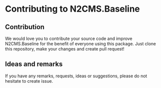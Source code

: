 Contributing to N2CMS.Baseline
=====

Contribution
-----
We would love you to contribute your source code and improve N2CMS.Baseline for the benefit of everyone using this package. Just clone this repository, make your changes and create pull request!

Ideas and remarks
-----
If you have any remarks, requests, ideas or suggestions, please do not hesitate
to create issue.